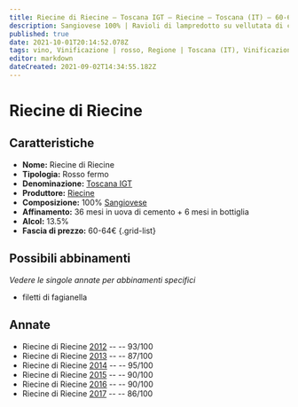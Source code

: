 ```yaml
---
title: Riecine di Riecine – Toscana IGT – Riecine – Toscana (IT) – 60-64€ – 3★-5★
description: Sangiovese 100% | Ravioli di lampredotto su vellutata di cipolla – Coniglio al melograno – Ravioli di anatra su fondo di scalogno e crema di pecorino – Coniglio alla cacciatora – Filetto di manzo ai porcini
published: true
date: 2021-10-01T20:14:52.078Z
tags: vino, Vinificazione | rosso, Regione | Toscana (IT), Vinificazione | varietale, Vitigni | Sangiovese, Vinificazione | fermo, Valutazioni | 5 stelle, ravioli di lampredotto su vellutata di cipolla, coniglio al melograno, Alimento | pasta, Alimento-dettagli | ravioli, Aromatizzazione | all'anatra, coniglio alla cacciatora, filetto di manzo ai porcini, Prezzi | 60-64€
editor: markdown
dateCreated: 2021-09-02T14:34:55.182Z
---
```


# Riecine di Riecine

## Caratteristiche
- **Nome:** Riecine di Riecine
- **Tipologia:** Rosso fermo
- **Denominazione:** [Toscana IGT](/denominazioni/Italia/Toscana/IGT/Toscana)
- **Produttore:** [Riecine](/produttori/Italia/Toscana/Riecine) 
- **Composizione:** 100% [Sangiovese](/vitigni/Italia/bacca-nera/sangiovese)
- **Affinamento:** 36 mesi in uova di cemento + 6 mesi in bottiglia
- **Alcol:** 13.5%
- **Fascia di prezzo:** 60-64€
{.grid-list}




## Possibili abbinamenti
*Vedere le singole annate per abbinamenti specifici*

- filetti di fagianella

## Annate

- Riecine di Riecine [2012](vini/Italia/Toscana/Riecine/Riecine-di-Riecine/2012) -- <span class="star-5"></span> -- 93/100
- Riecine di Riecine [2013](vini/Italia/Toscana/Riecine/Riecine-di-Riecine/2013) -- <span class="star-3"></span> -- 87/100
- Riecine di Riecine [2014](vini/Italia/Toscana/Riecine/Riecine-di-Riecine/2014) -- <span class="star-5"></span> -- 95/100
- Riecine di Riecine [2015](vini/Italia/Toscana/Riecine/Riecine-di-Riecine/2015) -- <span class="star-4"></span> -- 90/100
- Riecine di Riecine [2016](vini/Italia/Toscana/Riecine/Riecine-di-Riecine/2016) -- <span class="star-4"></span> -- 90/100
- Riecine di Riecine [2017](vini/Italia/Toscana/Riecine/Riecine-di-Riecine/2017) -- <span class="star-3"></span> -- 86/100